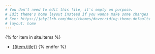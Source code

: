 ```yaml
---
# You don't need to edit this file, it's empty on purpose.
# Edit theme's home layout instead if you wanna make some changes
# See: https://jekyllrb.com/docs/themes/#overriding-theme-defaults
# layout: home
---
```

{% for item in site.items %}
* [{{item.title}}]({{item.url}})
{% endfor %}